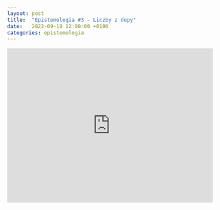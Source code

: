 ```yaml
---
layout: post
title:  "Epistemologia #3 - Liczby z dupy"
date:   2022-09-19 12:00:00 +0100
categories: epistemologia
---
```


<iframe width="480" height="360" src="https://www.youtube.com/embed/DPO44zehkOw" frameborder="0"> </iframe>
